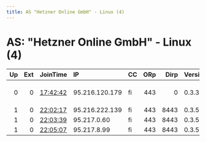 ```yaml
---
title: AS "Hetzner Online GmbH" - Linux (4)
---
```


# AS: "Hetzner Online GmbH" - Linux (4)

|   Up |   Ext | JoinTime                                                                                            | IP             | CC   |   ORp |   Dirp | Version   | Contact                   | Nickname   |   eFamMembers |
|-----:|------:|:----------------------------------------------------------------------------------------------------|:---------------|:-----|------:|-------:|:----------|:--------------------------|:-----------|--------------:|
|    0 |     0 | [17:42:42](https://metrics.torproject.org/rs.html#details/81B4A1C0CC42CD20CF1D741C6F8EC2C0938127AC) | 95.216.120.179 | fi   |   443 |      0 | 0.3.3.9   | tor-operator@your-emailad | hurrdurr   |             1 |
|    1 |     0 | [22:02:17](https://metrics.torproject.org/rs.html#details/8C043FAE31E732AE8CD1756239BEFAC387F79735) | 95.216.222.139 | fi   |   443 |   8443 | 0.3.5.8   | None                      | Unnamed    |             1 |
|    1 |     0 | [22:03:39](https://metrics.torproject.org/rs.html#details/4CEC3EBCDCB59A4C748DACBFEDC7995CDD305FCA) | 95.217.0.60    | fi   |   443 |   8443 | 0.3.5.8   | None                      | Unnamed    |             1 |
|    1 |     0 | [22:05:07](https://metrics.torproject.org/rs.html#details/6DC3CBB94C0ED3CA88B37AA7BBE14BAD16061DCA) | 95.217.8.99    | fi   |   443 |   8443 | 0.3.5.8   | None                      | Unnamed    |             1 |
